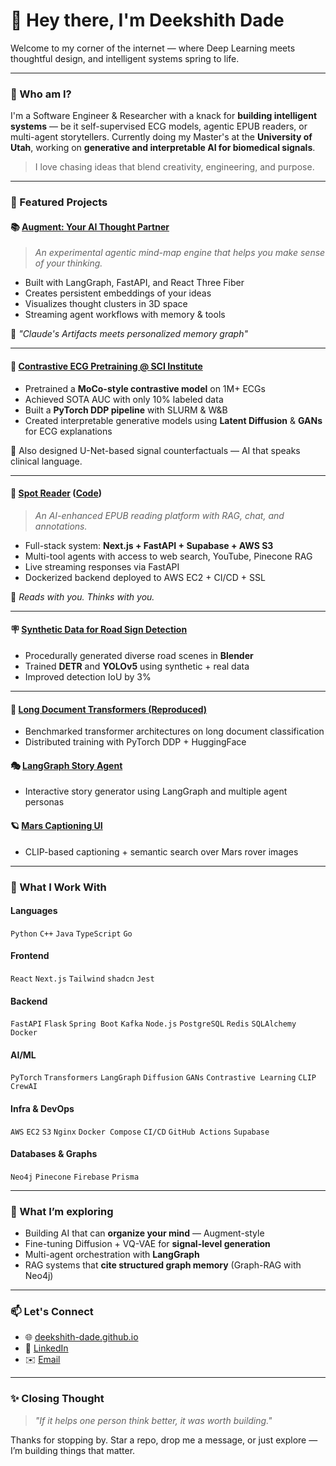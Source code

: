 
# 👋 Hey there, I'm Deekshith Dade

Welcome to my corner of the internet — where Deep Learning meets thoughtful design, and intelligent systems spring to life.

---

### 🧠 Who am I?
I'm a Software Engineer & Researcher with a knack for **building intelligent systems** — be it self-supervised ECG models, agentic EPUB readers, or multi-agent storytellers. Currently doing my Master's at the **University of Utah**, working on **generative and interpretable AI for biomedical signals**.

> I love chasing ideas that blend creativity, engineering, and purpose.

---

### 🚀 Featured Projects

#### 📚 [Augment: Your AI Thought Partner](https://github.com/Deekshith-Dade/augment)
> _An experimental agentic mind-map engine that helps you make sense of your thinking._
- Built with LangGraph, FastAPI, and React Three Fiber
- Creates persistent embeddings of your ideas
- Visualizes thought clusters in 3D space
- Streaming agent workflows with memory & tools

🎯 _"Claude's Artifacts meets personalized memory graph"_

---

#### 🧬 [Contrastive ECG Pretraining @ SCI Institute](https://deekshith-dade.github.io/projects/ecg-contrastive)
- Pretrained a **MoCo-style contrastive model** on 1M+ ECGs
- Achieved SOTA AUC with only 10% labeled data
- Built a **PyTorch DDP pipeline** with SLURM & W&B
- Created interpretable generative models using **Latent Diffusion** & **GANs** for ECG explanations

🧪 Also designed U-Net-based signal counterfactuals — AI that speaks clinical language.

---

#### 📖 [Spot Reader](https://spot-reader.com) ([Code](https://github.com/hunterwr/CS6953Project.git))
> _An AI-enhanced EPUB reading platform with RAG, chat, and annotations._
- Full-stack system: **Next.js + FastAPI + Supabase + AWS S3**
- Multi-tool agents with access to web search, YouTube, Pinecone RAG
- Live streaming responses via FastAPI
- Dockerized backend deployed to AWS EC2 + CI/CD + SSL

🧠 _Reads with you. Thinks with you._

---

#### 🪧 [Synthetic Data for Road Sign Detection](https://github.com/Deekshith-Dade/synthetic-roadsign-blender)
- Procedurally generated diverse road scenes in **Blender**
- Trained **DETR** and **YOLOv5** using synthetic + real data
- Improved detection IoU by 3%

---

#### 📜 [Long Document Transformers (Reproduced)](https://github.com/Deekshith-Dade/reproduced-efficient-longdoc-classification.git)
- Benchmarked transformer architectures on long document classification
- Distributed training with PyTorch DDP + HuggingFace

#### 🎭 [LangGraph Story Agent](https://github.com/Deekshith-Dade/langgraph-creative-writer/)
- Interactive story generator using LangGraph and multiple agent personas

#### 🪐 [Mars Captioning UI](https://deekshith-dade.github.io/projects/clip-finetune)
- CLIP-based captioning + semantic search over Mars rover images

---

### 🧰 What I Work With

#### Languages
`Python` `C++` `Java` `TypeScript` `Go`

#### Frontend
`React` `Next.js` `Tailwind` `shadcn` `Jest`

#### Backend
`FastAPI` `Flask` `Spring Boot` `Kafka` `Node.js` `PostgreSQL` `Redis` `SQLAlchemy` `Docker`

#### AI/ML
`PyTorch` `Transformers` `LangGraph` `Diffusion` `GANs` `Contrastive Learning` `CLIP` `CrewAI`

#### Infra & DevOps
`AWS` `EC2` `S3` `Nginx` `Docker Compose` `CI/CD` `GitHub Actions` `Supabase`

#### Databases & Graphs
`Neo4j` `Pinecone` `Firebase` `Prisma`

---

### 🔭 What I’m exploring
- Building AI that can **organize your mind** — Augment-style
- Fine-tuning Diffusion + VQ-VAE for **signal-level generation**
- Multi-agent orchestration with **LangGraph**
- RAG systems that **cite structured graph memory** (Graph-RAG with Neo4j)

---

### 📫 Let's Connect
- 🌐 [deekshith-dade.github.io](https://deekshith-dade.github.io)
- 🧳 [LinkedIn](https://www.linkedin.com/in/deekshith-dade)
- ✉️ [Email](mailto:deekshithreddy1300@gmail.com)

---

### ✨ Closing Thought
> _"If it helps one person think better, it was worth building."_

Thanks for stopping by. Star a repo, drop me a message, or just explore — I’m building things that matter.

